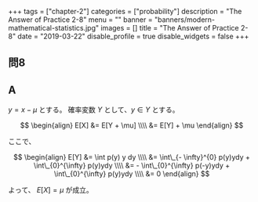 +++
tags = ["chapter-2"]
categories = ["probability"]
description = "The Answer of Practice 2-8"
menu = ""
banner = "banners/modern-mathematical-statistics.jpg"
images = []
title = "The Answer of Practice 2-8"
date = "2019-03-22"
disable_profile = true 
disable_widgets = false 
+++

## 問8 

## A
$y = x - \mu$ とする。 確率変数 $Y$ として、$y \in Y$ とする。

$$
\begin{align}
E[X] &= E[Y + \mu] \\\\ 
&= E[Y] + \mu
\end{align}
$$

ここで、

$$
\begin{align} 
E[Y] &= \int p(y) y dy \\\\ 
&= \int\_{- \infty}^{0} p(y)ydy + \int\_{0}^{\infty} p(y)ydy \\\\ 
&= - \int\_{0}^{\infty} p(-y)ydy + \int\_{0}^{\infty} p(y)ydy \\\\ 
&= 0
\end{align}
$$

よって、 $E[X] = \mu$ が成立。